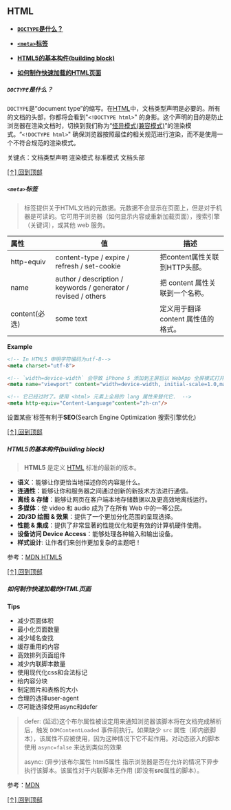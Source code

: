 ## HTML

* **[`DOCTYPE`是什么？](#DOCTYPE是什么)**

* **[`<meta>`标签](#<meta>标签)**

* **[HTML5的基本构件(building block)](#HTML5的基本构件building-block)**

* **[如何制作快速加载的HTML页面](#如何制作快速加载的HTML页面)**

#####  `DOCTYPE`是什么？

`DOCTYPE`是“document type”的缩写。在[HTML](https://developer.mozilla.org/en-US/docs/Glossary/HTML)中，文档类型声明是必要的。所有的文档的头部，你都将会看到"`<!DOCTYPE html>`" 的身影。这个声明的目的是防止浏览器在渲染文档时，切换到我们称为“[怪异模式(兼容模式)](https://developer.mozilla.org/zh-CN/docs/Web/HTML/Quirks_Mode_and_Standards_Mode)”的渲染模式。“`<!DOCTYPE html>`" 确保浏览器按照最佳的相关规范进行渲染，而不是使用一个不符合规范的渲染模式。

关键点：文档类型声明 渲染模式 标准模式 文档头部

[[↑] 回到顶部](#HTML)



#####  `<meta>`标签

> 标签提供关于HTML文档的元数据。元数据不会显示在页面上，但是对于机器是可读的。它可用于浏览器（如何显示内容或重新加载页面），搜索引擎（关键词），或其他 web 服务。



| **属性**      | **值**                                                       | **描述**                            |
| :------------ | ------------------------------------------------------------ | ----------------------------------- |
| http-equiv    | content-type / expire / refresh / set-cookie                 | 把content属性关联到HTTP头部。       |
| name          | author / description / keywords / generator / revised / others | 把 content 属性关联到一个名称。     |
| content(必选) | some text                                                    | 定义用于翻译 content 属性值的格式。 |



**Example**

```html
<!-- In HTML5 申明字符编码为utf-8-->
<meta charset="utf-8">

<!-- `width=device-width` 会导致 iPhone 5 添加到主屏后以 WebApp 全屏模式打开页面时出现黑边  -->
<meta name="viewport" content="width=device-width, initial-scale=1.0,maximum-scale=1.0, user-scalable=no"/>

<!-- 它已经过时了。使用 <html> 元素上全局的 lang 属性来替代它.  -->
<meta http-equiv="Content-Language"content="zh-cn"/> 
```



设置某些<meta>`标签有利于**SEO**(Search Engine Optimization 搜索引擎优化)

[[↑] 回到顶部](#HTML)



##### HTML5的基本构件(building block)



>  **HTML5** 是定义 [HTML](https://developer.mozilla.org/zh-CN/docs/HTML) 标准的最新的版本。



* **语义**：能够让你更恰当地描述你的内容是什么。
* **连通性**：能够让你和服务器之间通过创新的新技术方法进行通信。
* **离线 & 存储**：能够让网页在客户端本地存储数据以及更高效地离线运行。
* **多媒体**：使 video 和 audio 成为了在所有 Web 中的一等公民。
* **2D/3D 绘图 & 效果**：提供了一个更加分化范围的呈现选择。
* **性能 & 集成**：提供了非常显著的性能优化和更有效的计算机硬件使用。
* **设备访问 Device Access**：能够处理各种输入和输出设备。
* **样式设计**: 让作者们来创作更加复杂的主题吧！

参考：[MDN HTML5](https://developer.mozilla.org/zh-CN/docs/Web/Guide/HTML/HTML5)

[[↑] 回到顶部](#HTML)



##### 如何制作快速加载的HTML页面

**Tips**

* 减少页面体积
* 最小化页面数量
* 减少域名查找
* 缓存重用的内容
* 高效排列页面组件
* 减少内联脚本数量
* 使用现代化css和合法标记
* 给内容分块
* 制定图片和表格的大小
* 合理的选择user-agent
* 尽可能选择使用async和defer



>defer: (延迟)这个布尔属性被设定用来通知浏览器该脚本将在文档完成解析后，触发 `DOMContentLoaded` 事件前执行。如果缺少 `src` 属性（即内嵌脚本），该属性不应被使用，因为这种情况下它不起作用。对动态嵌入的脚本使用 `async=false` 来达到类似的效果
>
>async: (异步)该布尔属性 html5属性 指示浏览器是否在允许的情况下异步执行该脚本。该属性对于内联脚本无作用 (即没有**src**属性的脚本）。

参考：[MDN](https://developer.mozilla.org/zh-CN/docs/Web/Guide/HTML/Tips_for_authoring_fast-loading_HTML_pages#Choose_your_user_agent_requirements_wisely)

[[↑] 回到顶部](#HTML)